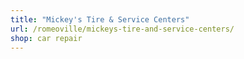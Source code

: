 ```yaml
---
title: "Mickey's Tire & Service Centers"
url: /romeoville/mickeys-tire-and-service-centers/
shop: car repair
---
```

